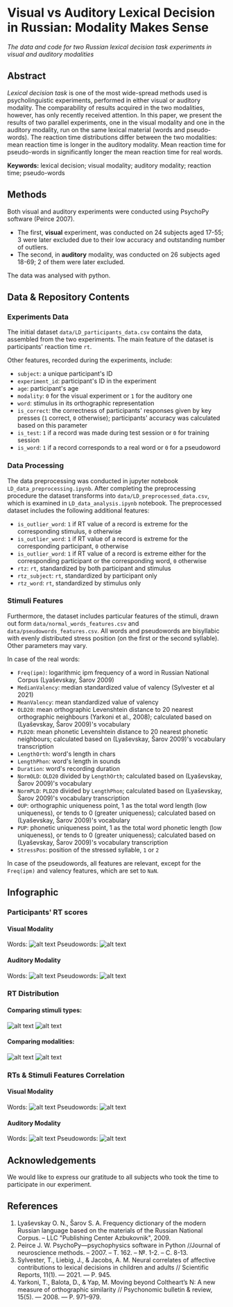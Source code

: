 # Visual vs Auditory Lexical Decision in Russian: Modality Makes Sense 
_The data and code for two Russian lexical decision task experiments in visual and auditory modalities_

## Abstract
_Lexical decision task_ is one of the most wide-spread methods used is psycholinguistic experiments, performed in either visual or auditory modality. The comparability of results acquired in the two modalities, however, has only recently received attention. In this paper, we present the results of two parallel experiments, one in the visual modality and one in the auditory modality, run on the same lexical material (words and pseudo-words). The reaction time distributions differ between the two modalities: mean reaction time is longer in the auditory modality. Mean reaction time for pseudo-words in significantly longer the mean reaction time for real words.

**Keywords:** lexical decision; visual modality; auditory modality; reaction time; pseudo-words

## Methods
Both visual and auditory experiments were conducted using PsychoPy software (Peirce 2007).
* The first, **visual** experiment, was conducted on 24 subjects aged 17-55; 3 were later excluded due to their low accuracy and outstanding number of outliers.
* The second, in **auditory** modality, was conducted on 26 subjects aged 18-69; 2 of them were later excluded.
  
The data was analysed with python.

## Data & Repository Contents
### Experiments Data
The initial dataset `data/LD_participants_data.csv` contains the data, assembled from the two experiments.
The main feature of the dataset is participants' reaction time `rt`.

Other features, recorded during the experiments, include:
* `subject`: a unique participant's ID
* `experiment_id`: participant's ID in the experiment
* `age`: participant's age
* `modality`: `0` for the visual experiment or `1` for the auditory one
* `word`: stimulus in its orthographic representation
* `is_correct`: the correctness of participants' responses given by key presses (`1` correct, `0` otherwise); participants' accuracy was calculated based on this parameter
* `is_test`: `1` if a record was made during test session or `0` for training session
* `is_word`: `1` if a record corresponds to a real word or `0` for a pseudoword

### Data Processing
The data preprocessing was conducted in jupyter notebook `LD_data_preprocessing.ipynb`. After completing the preprocessing procedure the dataset transforms into `data/LD_preprocessed_data.csv`, which is examined in `LD_data_analysis.ipynb` notebook.
The preprocessed dataset includes the following additional features:
* `is_outlier_word`: `1` if RT value of a record is extreme for the corresponding stimulus, `0` otherwise
* `is_outlier_word`: `1` if RT value of a record is extreme for the corresponding participant, `0` otherwise
* `is_outlier_word`: `1` if RT value of a record is extreme either for the corresponding participant or the corresponding word, `0` otherwise
* `rtz`: `rt`, standardized by both participant and stimulus
* `rtz_subject`: `rt`, standardized by participant only
* `rtz_word`: `rt`, standardized by stimulus only

### Stimuli Features
Furthermore, the dataset includes particular features of the stimuli, drawn out form `data/normal_words_features.csv` and `data/pseudowords_features.csv`.
All words and pseudowords are bisyllabic with evenly distributed stress position (on the first or the second syllable). Other parameters may vary.

In case of the real words:
* `Freq(ipm)`: logarithmic ipm frequency of a word in Russian National Corpus (Lyaševskay, Šarov 2009)
* `MedianValency`: median standardized value of valency (Sylvester et al 2021)
* `MeanValency`: mean standardized value of valency
* `OLD20`: mean orthographic Levenshtein distance to 20 nearest orthographic neighbours (Yarkoni et al., 2008); calculated based on (Lyaševskay, Šarov 2009)'s vocabulary
* `PLD20`: mean phonetic Levenshtein distance to 20 nearest phonetic neighbours; calculated based on (Lyaševskay, Šarov 2009)'s vocabulary transcription
* `LengthOrth`: word's length in chars
* `LengthPhon`: word's length in sounds
* `Duration`: word's recording duration
* `NormOLD`: `OLD20` divided by `LengthOrth`; calculated based on (Lyaševskay, Šarov 2009)'s vocabulary
* `NormPLD`: `PLD20` divided by `LengthPhon`; calculated based on (Lyaševskay, Šarov 2009)'s vocabulary transcription
* `OUP`: orthographic uniqueness point, 1 as the total word length (low uniqueness), or tends to 0 (greater uniqueness); calculated based on (Lyaševskay, Šarov 2009)'s vocabulary
* `PUP`: phonetic uniqueness point, 1 as the total word phonetic length (low uniqueness), or tends to 0 (greater uniqueness); calculated based on (Lyaševskay, Šarov 2009)'s vocabulary transcription
* `StressPos`: position of the stressed syllable, `1` or `2`

In case of the pseudowords, all features are relevant, except for the `Freq(ipm)` and valency features, which are set to `NaN`.

## Infographic
### Participants' RT scores
#### Visual Modality
Words:
![alt text](https://github.com/feudor2/LD-Russian-Auditory-Visual-2025/blob/main/images/boxplots_participants_0_1.png?raw=true)
Pseudowords:
![alt text](https://github.com/feudor2/LD-Russian-Auditory-Visual-2025/blob/main/images/boxplots_participants_0_0.png?raw=true)
#### Auditory Modality
Words:
![alt text](https://github.com/feudor2/LD-Russian-Auditory-Visual-2025/blob/main/images/boxplots_participants_1_1.png?raw=true)
Pseudowords:
![alt text](https://github.com/feudor2/LD-Russian-Auditory-Visual-2025/blob/main/images/boxplots_participants_1_0.png?raw=true)

### RT Distribution
#### Comparing stimuli types:
![alt text](https://raw.githubusercontent.com/feudor2/LD-Russian-Auditory-Visual-2025/refs/heads/main/images/probability_distribution_histogram_stimuli.png)
![alt text](https://raw.githubusercontent.com/feudor2/LD-Russian-Auditory-Visual-2025/refs/heads/main/images/ecdf_stimuli.png)
#### Comparing modalities:
![alt text](https://raw.githubusercontent.com/feudor2/LD-Russian-Auditory-Visual-2025/refs/heads/main/images/probability_distribution_histogram_modalities.png)
![alt text](https://raw.githubusercontent.com/feudor2/LD-Russian-Auditory-Visual-2025/refs/heads/main/images/ecdf_modalities.png)

### RTs & Stimuli Features Correlation
#### Visual Modality
Words:
![alt text](https://github.com/feudor2/LD-Russian-Auditory-Visual-2025/blob/main/images/correlation_matrix_0_1.png?raw=true)
Pseudowords:
![alt text](https://github.com/feudor2/LD-Russian-Auditory-Visual-2025/blob/main/images/correlation_matrix_0_0.png?raw=true)
#### Auditory Modality
Words:
![alt text](https://github.com/feudor2/LD-Russian-Auditory-Visual-2025/blob/main/images/correlation_matrix_1_1.png?raw=true)
Pseudowords:
![alt text](https://github.com/feudor2/LD-Russian-Auditory-Visual-2025/blob/main/images/correlation_matrix_1_0.png?raw=true)


## Acknowledgements
We would like to express our gratitude to all subjects who took the time to participate in our experiment.

## References
1. Lyaševskay O. N., Šarov S. A. Frequency dictionary of the modern Russian language based on the materials of the Russian National Corpus. – LLC "Publishing Center Azbukovnik", 2009.
2. Peirce J. W. PsychoPy—psychophysics software in Python //Journal of neuroscience methods. – 2007. – Т. 162. – №. 1-2. – С. 8-13.
3.	Sylvester, T., Liebig, J., & Jacobs, A. M. Neural correlates of affective contributions to lexical decisions in children and adults // Scientific Reports, 11(1). — 2021. — P. 945.
4.	Yarkoni, T., Balota, D., & Yap, M. Moving beyond Coltheart’s N: A new measure of orthographic similarity // Psychonomic bulletin & review, 15(5). — 2008. — P. 971–979.


